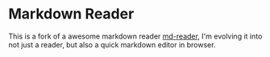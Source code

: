 # Markdown Reader

This is a fork of a awesome markdown reader [md-reader](https://github.com/md-reader/md-reader), I'm evolving it into not just a reader, but also a quick markdown editor in browser.
